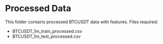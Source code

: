 # Processed Data 
This folder contains processed BTCUSDT data with features. 
Files required: 
- BTCUSDT_1m_train_processed.csv 
- BTCUSDT_1m_test_processed.csv 
